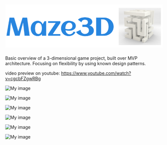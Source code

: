# ![pageres](media/headline.PNG)

Basic overview of a 3-dimensional game project, built over MVP architecture. Focusing on flexibility by using known design patterns.

video preview on youtube: https://www.youtube.com/watch?v=cgcbFZgwRBg


![My image](https://s23.postimg.org/rnwjv50yj/Capture.png)

![My image](http://imageshack.com/a/img924/4636/Z7Atwn.jpg)

![My image](http://imageshack.com/a/img924/5871/SrojbC.jpg)

![My image](http://imageshack.com/a/img924/6914/PurnRi.jpg)

![My image](http://imageshack.com/a/img921/2664/KaDYco.jpg)

![My image](http://imageshack.com/a/img921/7742/m24Muf.jpg)




